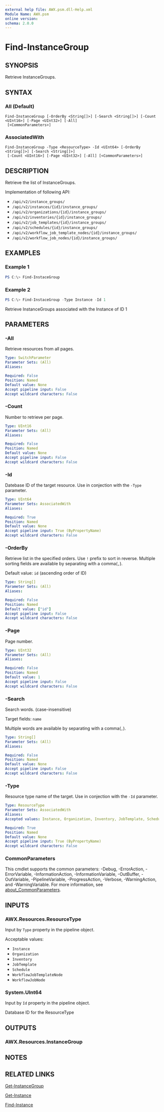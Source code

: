 ```yaml
---
external help file: AWX.psm.dll-Help.xml
Module Name: AWX.psm
online version:
schema: 2.0.0
---
```


# Find-InstanceGroup

## SYNOPSIS
Retrieve InstanceGroups.

## SYNTAX

### All (Default)
```
Find-InstanceGroup [-OrderBy <String[]>] [-Search <String[]>] [-Count <UInt16>] [-Page <UInt32>] [-All]
 [<CommonParameters>]
```

### AssociatedWith
```
Find-InstanceGroup -Type <ResourceType> -Id <UInt64> [-OrderBy <String[]>] [-Search <String[]>]
 [-Count <UInt16>] [-Page <UInt32>] [-All] [<CommonParameters>]
```

## DESCRIPTION
Retrieve the list of InstanceGroups.

Implementation of following API:  
- `/api/v2/instance_groups/`  
- `/api/v2/instances/{id}/instance_groups/`  
- `/api/v2/organizations/{id}/instance_groups/`  
- `/api/v2/inventories/{id}/instance_groups/`  
- `/api/v2/job_templates/{id}/instance_groups/`  
- `/api/v2/schedules/{id}/instance_groups/`  
- `/api/v2/workflow_job_template_nodes/{id}/instance_groups/`  
- `/api/v2/workflow_job_nodes/{id}/instance_groups/`  

## EXAMPLES

### Example 1
```powershell
PS C:\> Find-InstaceGroup
```

### Example 2
```powershell
PS C:\> Find-InstaceGroup -Type Instance -Id 1
```

Retrieve InstanceGroups associated with the Instance of ID 1

## PARAMETERS

### -All
Retrieve resources from all pages.

```yaml
Type: SwitchParameter
Parameter Sets: (All)
Aliases:

Required: False
Position: Named
Default value: None
Accept pipeline input: False
Accept wildcard characters: False
```

### -Count
Number to retrieve per page.

```yaml
Type: UInt16
Parameter Sets: (All)
Aliases:

Required: False
Position: Named
Default value: None
Accept pipeline input: False
Accept wildcard characters: False
```

### -Id
Datebase ID of the target resource.
Use in conjection with the `-Type` parameter.

```yaml
Type: UInt64
Parameter Sets: AssociatedWith
Aliases:

Required: True
Position: Named
Default value: None
Accept pipeline input: True (ByPropertyName)
Accept wildcard characters: False
```

### -OrderBy
Retrieve list in the specified orders.
Use `!` prefix to sort in reverse.
Multiple sorting fields are available by separating with a comma(`,`).

Default value: `id` (ascending order of ID)

```yaml
Type: String[]
Parameter Sets: (All)
Aliases:

Required: False
Position: Named
Default value: ["id"]
Accept pipeline input: False
Accept wildcard characters: False
```

### -Page
Page number.

```yaml
Type: UInt32
Parameter Sets: (All)
Aliases:

Required: False
Position: Named
Default value: 1
Accept pipeline input: False
Accept wildcard characters: False
```

### -Search
Search words. (case-insensitive)

Target fields: `name`

Multiple words are available by separating with a comma(`,`).

```yaml
Type: String[]
Parameter Sets: (All)
Aliases:

Required: False
Position: Named
Default value: None
Accept pipeline input: False
Accept wildcard characters: False
```

### -Type
Resource type name of the target.
Use in conjection with the `-Id` parameter.

```yaml
Type: ResourceType
Parameter Sets: AssociatedWith
Aliases:
Accepted values: Instance, Organization, Inventory, JobTemplate, Schedule, WorkflowJobTemplateNode, WorkflowJobNode

Required: True
Position: Named
Default value: None
Accept pipeline input: True (ByPropertyName)
Accept wildcard characters: False
```

### CommonParameters
This cmdlet supports the common parameters: -Debug, -ErrorAction, -ErrorVariable, -InformationAction, -InformationVariable, -OutBuffer, -OutVariable, -PipelineVariable, -ProgressAction, -Verbose, -WarningAction, and -WarningVariable. For more information, see [about_CommonParameters](http://go.microsoft.com/fwlink/?LinkID=113216).

## INPUTS

### AWX.Resources.ResourceType
Input by `Type` property in the pipeline object.

Acceptable values:  
- `Instance`  
- `Organization`  
- `Inventory`  
- `JobTemplate`  
- `Schedule`  
- `WorkflowJobTemplateNode`  
- `WorkflowJobNode`  

### System.UInt64
Input by `Id` property in the pipeline object.

Database ID for the ResourceType

## OUTPUTS

### AWX.Resources.InstanceGroup
## NOTES

## RELATED LINKS

[Get-InstanceGroup](Get-InstanceGroup.md)

[Get-Instance](Get-Instance.md)

[Find-Instance](Find-Instance.md)
